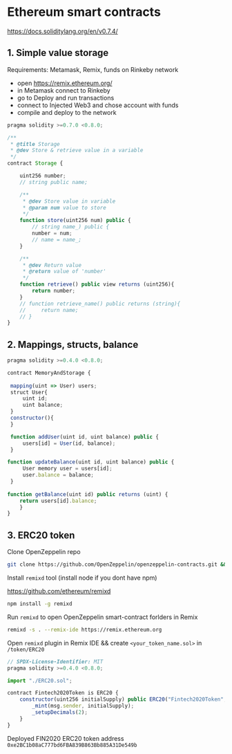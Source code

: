 # Ethereum smart contracts

https://docs.soliditylang.org/en/v0.7.4/

## 1. Simple value storage

Requirements: Metamask, Remix, funds on Rinkeby network

- open https://remix.ethereum.org/
- in Metamask connect to Rinkeby
- go to Deploy and run transactions
- connect to Injected Web3 and chose account with funds
- compile and deploy to the network

```js
pragma solidity >=0.7.0 <0.8.0;

/**
 * @title Storage
 * @dev Store & retrieve value in a variable
 */
contract Storage {

    uint256 number;
    // string public name;

    /**
     * @dev Store value in variable
     * @param num value to store
     */
    function store(uint256 num) public { 
        // string name_) public {
        number = num;
        // name = name_;
    }

    /**
     * @dev Return value 
     * @return value of 'number'
     */
    function retrieve() public view returns (uint256){
        return number;
    }
    // function retrieve_name() public returns (string){
    //     return name;
    // }
}
```

## 2. Mappings, structs, balance

```js
pragma solidity >=0.4.0 <0.8.0;

contract MemoryAndStorage {
 
 mapping(uint => User) users;
 struct User{
     uint id;
     uint balance;
 }
 constructor(){   
 }

 function addUser(uint id, uint balance) public {
     users[id] = User(id, balance);   
 }

function updateBalance(uint id, uint balance) public {
     User memory user = users[id];
     user.balance = balance;
 }
 
function getBalance(uint id) public returns (uint) {
    return users[id].balance;
    } 
}
```

## 3. ERC20 token 

Clone OpenZeppelin repo

```bash
git clone https://github.com/OpenZeppelin/openzeppelin-contracts.git && cd openzeppelin-contracts
```
Install `remixd` tool (install node if you dont have npm)

https://github.com/ethereum/remixd

```bash
npm install -g remixd
```

Run `remixd` to open OpenZeppelin smart-contract forlders in Remix

```bash
remixd -s . --remix-ide https://remix.ethereum.org
```

Open `remixd` plugin in Remix IDE && create `<your_token_name.sol>` in `/token/ERC20`

```js
// SPDX-License-Identifier: MIT
pragma solidity >=0.4.0 <0.8.0;

import "./ERC20.sol";

contract Fintech2020Token is ERC20 {
    constructor(uint256 initialSupply) public ERC20("Fintech2020Token", "FIN2020") {
        _mint(msg.sender, initialSupply);
        _setupDecimals(2);
    }
}
```
Deployed FIN2020 ERC20 token address
`0xe2BC1b08aC777bd6FBA839B863Bb885A31De549b`

